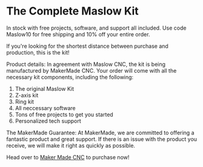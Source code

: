 # The Complete Maslow Kit

In stock with free projects, software, and support all included. Use code Maslow10 for free shipping and 10% off your entire order.  

If you're looking for the shortest distance between purchase and production, this is the kit!

Product details:
In agreement with Maslow CNC, the kit is being manufactured by MakerMade CNC. Your order will come with all the necessary kit components, including the following:
1. The original Maslow Kit
2. Z-axis kit
3. Ring kit
4. All neccessary software
5. Tons of free projects to get you started
6. Personalized tech support

The MakerMade Guarantee:
At MakerMade, we are committed to offering a fantastic product and great support. If there is an issue with the product you receive, we will make it right as quickly as possible.

Head over to [Maker Made CNC](https://www.makermadecnc.com/shop) to purchase now!


